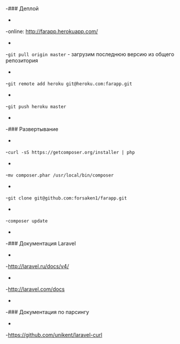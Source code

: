 -### Деплой

-

-online: http://farapp.herokuapp.com/

-

-`git pull origin master` - загрузим последнюю версию из общего репозитория

-

-`git remote add heroku git@heroku.com:farapp.git`

-

-`git push heroku master`

-

-### Развертывание

-

-`curl -sS https://getcomposer.org/installer | php`

-

-`mv composer.phar /usr/local/bin/composer`

-

-`git clone git@github.com:forsaken1/farapp.git`

-

-`composer update`

-

-### Документация Laravel

-

-http://laravel.ru/docs/v4/

-

-http://laravel.com/docs

-

-### Документация по парсингу

-

-https://github.com/unikent/laravel-curl
